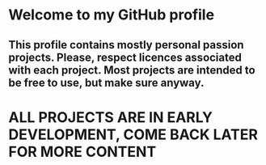 # Welcome to my GitHub profile
## This profile contains mostly personal passion projects. Please, respect licences associated with each project. Most projects are intended to be free to use, but make sure anyway. 

# ALL PROJECTS ARE IN EARLY DEVELOPMENT, COME BACK LATER FOR MORE CONTENT
